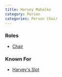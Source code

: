 ```yaml
---
title: Harvey Mahalko
category: Person
categories: Person Chair
---
```


### Roles

* [Chair](Chair)

### Known For

* [Harvey's Slot](Harvey's-Slot)

